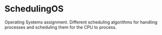 # SchedulingOS
Operating Systems assignment. Different scheduling algorithms for handling processes and scheduling them for the CPU to process.
